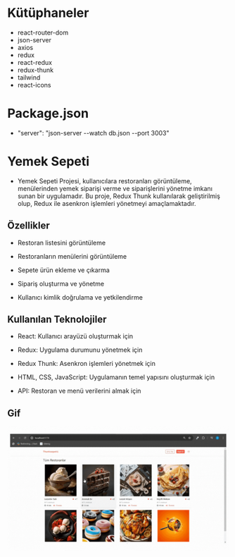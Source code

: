# Kütüphaneler

- react-router-dom
- json-server
- axios
- redux
- react-redux
- redux-thunk
- tailwind
- react-icons

# Package.json

- "server": "json-server --watch db.json --port 3003"

# Yemek Sepeti 

- Yemek Sepeti Projesi, kullanıcılara restoranları görüntüleme, menülerinden yemek siparişi verme ve siparişlerini yönetme imkanı sunan bir uygulamadır. Bu proje, Redux Thunk kullanılarak geliştirilmiş olup, Redux ile asenkron işlemleri yönetmeyi amaçlamaktadır. 

## Özellikler 

- Restoran listesini görüntüleme

- Restoranların menülerini görüntüleme

- Sepete ürün ekleme ve çıkarma

- Sipariş oluşturma ve yönetme

- Kullanıcı kimlik doğrulama ve yetkilendirme

## Kullanılan Teknolojiler

- React: Kullanıcı arayüzü oluşturmak için

- Redux: Uygulama durumunu yönetmek için

- Redux Thunk: Asenkron işlemleri yönetmek için

- HTML, CSS, JavaScript: Uygulamanın temel 
yapısını oluşturmak için

- API: Restoran ve menü verilerini almak için 

## Gif 

<img src="screen.gif" />
